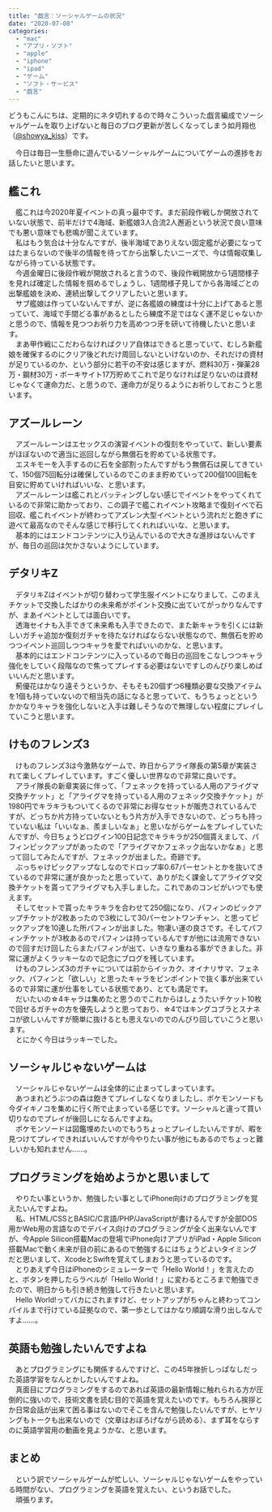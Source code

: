 ```yaml
---
title: "戯言：ソーシャルゲームの状況"
date: "2020-07-08"
categories: 
  - "mac"
  - "アプリ・ソフト"
  - "apple"
  - "iphone"
  - "ipad"
  - "ゲーム"
  - "ソフト・サービス"
  - "戯言"
---
```


どうもこんにちは、定期的にネタ切れするので時々こういった戯言編成でソーシャルゲームを取り上げないと毎日のブログ更新が苦しくなってしまう如月翔也（[@showya\_kiss](http://twitter.com/showya_kiss)）です。  
  
　今日は毎日一生懸命に遊んでいるソーシャルゲームについてゲームの進捗をお話したいと思います。  

## 艦これ

　艦これは今2020年夏イベントの真っ最中です。まだ前段作戦しか開放されていない状態で、前半だけで4海域、新艦娘3人合流2人邂逅という状況で良い意味でも悪い意味でも悲鳴が聞こえています。  
　私はもう気合は十分なんですが、後半海域でありえない固定艦が必要になってはたまらないので後半の情報を待ってから出撃したいニーズで、今は情報収集しながら待っている状態です。  
　今週金曜日に後段作戦が開放されると言うので、後段作戦開放から1週間様子を見れば確定した情報を掴めるでしょうし、1週間様子見してから各海域ごとの出撃艦娘を決め、連続出撃してクリアしたいと思います。  
　サブ艦娘は作っていないんですが、逆に各艦娘の練度は十分に上げてあると思っていて、海域で手間どる事があるとしたら練度不足ではなく運不足じゃないかと思うので、情報を見つつお祈り力を高めつつ牙を研いて待機したいと思います。  
　まあ甲作戦にこだわらなければクリア自体はできると思っていて、むしろ新艦娘を確保するのにクリア後どれだけ周回しないといけないのか、それだけの資材が足りているのか、という部分に若干の不安は感じますが、燃料30万・弾薬28万・鋼材30万・ボーキサイト17万貯めてこれで足りなければ足りないのは資材じゃなくて運命力だ、と思うので、運命力が足りるようにお祈りしておこうと思います。  

## アズールレーン

　アズールレーンはエセックスの演習イベントの復刻をやっていて、新しい要素がほぼないので適当に巡回しながら無償石を貯めている状態です。  
　エスキモーを入手するのに石を全部割ったんですがもう無償石は戻してきていて、150個75回転分は確保しているのでこのまま貯めていって200個100回転を目安に貯めていければいいな、と思います。  
　アズールレーンは艦これとバッティングしない感じでイベントをやってくれているので非常に助かっており、この調子で艦これイベント攻略まで復刻イベで石回収、艦これイベントが終わってアズレン大型イベントという流れだと飽きずに遊べて最高なのでそんな感じで移行してくれればいいな、と思います。  
　基本的にはエンドコンテンツに入り込んでいるので大きな進捗はないんですが、毎日の巡回は欠かさないようにしています。  

## デタリキZ

　デタリキZはイベントが切り替わって学生服イベントになりまして、このまえチケットで交換したばかりの未来希がポイント交換に出ていてがっかりなんですが、まあイベントとしては面白いです。  
　透海セイナも入手できて未来希も入手できたので、また新キャラを引くには新しいガチャ追加か復刻ガチャを待たなければならない状態なので、無償石を貯めつつイベント巡回しつつキャラを愛でればいいのかな、と思います。  
　基本的にはエンドコンテンツに入っているので毎日の巡回をこなしつつキャラ強化をしていく段階なので焦ってプレイする必要はないですしのんびり楽しめばいいんだと思います。  
　薊優花はかなり遠そうというか、そもそも20個ずつ6種類必要な交換アイテムを1個も持っていないので相当先の話になると思っていて、もうちょっとというかかなりキャラを強化しないと入手は難しそうなので無理しない程度にプレイしていこうと思います。  

## けものフレンズ3

　けものフレンズ3は今激熱なゲームで、昨日からアライ隊長の第5章が実装されて楽しくプレイしています。すごく優しい世界なので非常に良いです。  
　アライ隊長の新章実装に伴って、「フェネックを持っている人用のアライグマ交換チケット」と「アライグマを持っている人用のフェネック交換チケット」が1980円でキラキラもついてくるので非常にお得なセットが販売されているんですが、どっちか片方持っていないともう片方が入手できないので、どっちも持っていない私は「いいなぁ、羨ましいなぁ」と思いながらゲームをプレイしていたんですが、今日ちょうどログイン100日記念でキラキラが250個貰えまして、パフィンピックアップがあったので「アライグマかフェネック出ないかなぁ」と思って回してみたんですが、フェネックが出ました。奇跡です。  
　ぶっちゃけピックアップなしなのでドロップ率0.67パーセントとかを抜いてきているので非常に運が良かったと思っていて、ありがたく課金してアライグマ交換チケットを貰ってアライグマも入手しました。これであのコンビがいつでも使えます。  
　そしてセットで貰ったキラキラを合わせて250個になり、パフィンのピックアップチケットが2枚あったので3枚にして30パーセントワンチャン、と思ってピックアップを10連した所パフィンが出ました。物凄い運の良さです。そしてパフィンチケットが3枚あるのでパフィンは持っているんですが他には流用できないので回すだけ回したらまたパフィンが出て、いきなり重ねる事ができました。非常に運がよくラッキーなので記念にブログを残しています。  
　けものフレンズ3のガチャについては前からイッカク、オイナリサマ、フェネック、パフィンと「欲しい」と思ったキャラをピンポイントで抜く事が出来ているので非常に運が仕事をしている状態であり、とても満足です。  
　だいたいの☆4キャラは集めたと思うのでこれからはしょうたいチケット10枚で回せるガチャの方を優先しようと思っており、☆4ではキングコブラとスナネコが欲しいんですが簡単に抜けるとも思えないのでのんびり回していこうと思います。  
　とにかく今日はラッキーでした。  

## ソーシャルじゃないゲームは

　ソーシャルじゃないゲームは全体的に止まってしまっています。  
　あつまれどうぶつの森は飽きてプレイしなくなりましたし、ポケモンソードも今ダイキノコを集めに行く所で止まっている感じです。ソーシャルと違って買い切りなのでプレイが後回しになるんですよね。  
　ポケモンソードは図鑑埋めたいのでもうちょっとプレイしたいんですが、暇を見つけてプレイできればいいんですが今やりたい事が他にもあるのでちょっと難しいかも知れません……。  

## プログラミングを始めようかと思いまして

　やりたい事というか、勉強したい事としてiPhone向けのプログラミングを覚えたいんですよね。  
　私、HTML/CSSとBASIC/C言語/PHP/JavaScriptが書けるんですが全部DOS用かWeb用の言語なのでデバイス向けのプログラミングが全く出来ないんですが、今Apple Silicon搭載Macの登場でiPhone向けアプリがiPad・Apple Silicon搭載Macで動く未来が目の前にあるので勉強するにはちょうどよいタイミングだと思いまして、XcodeとSwiftを覚えてしまおうと思っているのです。  
　とりあえず今日はiPhoneのシミュレーターで「Hello World！」を言えたのと、ボタンを押したらラベルが「Hello World！」に変わるところまで勉強できたので、明日からも引き続き勉強して行きたいと思います。  
　Hello World!ってバカにされますけど、セットアップがちゃんと終わってコンパイルまで行けている証拠なので、第一歩としてはかなり順調な滑り出しなんですよ……。  

## 英語も勉強したいんですよね

　あとプログラミングにも関係するんですけど、この45年挫折しっぱなしだった英語学習をなんとかしたいんですよね。  
　真面目にプログラミングをするのであれば英語の最新情報に触れられる方が圧倒的に強いので、技術文書を読む目的で英語を覚えたいのです。もちろん挨拶とか日常会話が出来て困る事はないのでそこを含んで勉強したいんですが、ヒヤリングもトークも出来ないので（文章はおぼろげながら読める）、まず耳をならすのに英語学習用の動画を見ようかな、と思います。  

## まとめ

　という訳でソーシャルゲームが忙しい、ソーシャルじゃないゲームをやっている時間がない、プログラミングを英語を覚えたい、というお話でした。  
　頑張ります。
